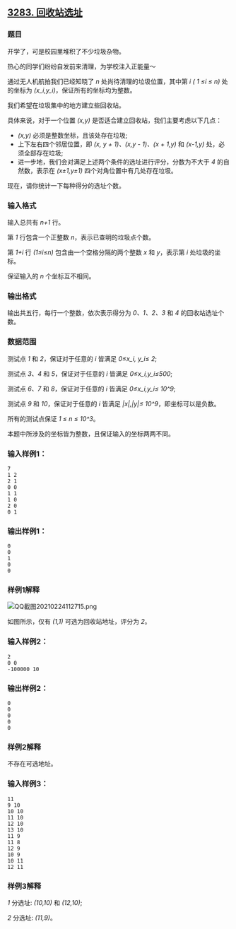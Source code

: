## [3283. 回收站选址](https://www.acwing.com/problem/content/3286/)

### 题目

开学了，可是校园里堆积了不少垃圾杂物。

热心的同学们纷纷自发前来清理，为学校注入正能量～

通过无人机航拍我们已经知晓了 *n* 处尚待清理的垃圾位置，其中第 *i ( 1 ≤i ≤ n)* 处的坐标为 *(x_i,y_i)*，保证所有的坐标均为整数。

我们希望在垃圾集中的地方建立些回收站。

具体来说，对于一个位置 *(x,y)* 是否适合建立回收站，我们主要考虑以下几点：

- *(x,y)* 必须是整数坐标，且该处存在垃圾;
- 上下左右四个邻居位置，即 *(x, y + 1)、(x,y - 1)、(x + 1,y)* 和 *(x-1,y)* 处，必须全部存在垃圾;
- 进一步地，我们会对满足上述两个条件的选址进行评分，分数为不大于 *4* 的自然数，表示在 *(x±1,y±1)* 四个对角位置中有几处存在垃圾。

现在，请你统计一下每种得分的选址个数。

### 输入格式

输入总共有 *n+1* 行。

第 *1* 行包含一个正整数 *n*，表示已查明的垃圾点个数。

第 *1+i* 行 *(1≤i≤n)* 包含由一个空格分隔的两个整数 *x* 和 *y*，表示第 *i* 处垃圾的坐标。

保证输入的 *n* 个坐标互不相同。

### 输出格式

输出共五行，每行一个整数，依次表示得分为 *0、1、2、3* 和 *4* 的回收站选址个数。

### 数据范围

测试点 *1* 和 *2*，保证对于任意的 *i* 皆满足 *0≤x_i, y_i≤ 2*;

测试点 *3、4* 和 *5*，保证对于任意的 *i* 皆满足 *0≤x_i,y_i≤500*;

测试点 *6、7* 和 *8*，保证对于任意的 *i* 皆满足 *0≤x_i,y_i≤ 10^9*;

测试点 *9* 和 *10*，保证对于任意的 *i* 皆满足 *|x|,|y|≤ 10^9*，即坐标可以是负数。

所有的测试点保证 *1 ≤ n ≤ 10^3*。

本题中所涉及的坐标皆为整数，且保证输入的坐标两两不同。

### 输入样例1：

```
7
1 2
2 1
0 0
1 1
1 0
2 0
0 1
```

### 输出样例1：

```
0
0
1
0
0
```

### 样例1解释

 ![QQ截图20210224112715.png](https://cdn.acwing.com/media/article/image/2021/02/24/19_3487a69776-QQ截图20210224112715.png)

如图所示，仅有 *(1,1)* 可选为回收站地址，评分为 *2*。

### 输入样例2：

```
2
0 0
-100000 10
```

### 输出样例2：

```
0
0
0
0
0
```

### 样例2解释

不存在可选地址。

### 输入样例3：

```
11
9 10
10 10
11 10
12 10
13 10
11 9
11 8
12 9
10 9
10 11
12 11
```

### 样例3解释

*1* 分选址: *(10,10)* 和 *(12,10)*;

*2* 分选址: *(11,9)*。
